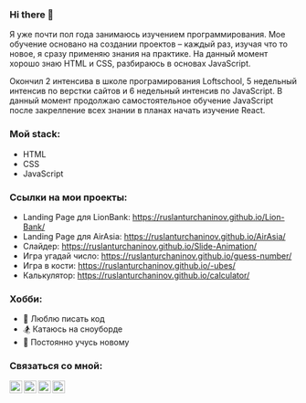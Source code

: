 ### Hi there 👋

Я уже почти пол года занимаюсь изучением программирования. Мое обучение основано на создании проектов – каждый раз, изучая что то новое, я сразу применяю знания на практике. На данный момент хорошо знаю HTML и CSS, разбираюсь в основах JavaScript.

Окончил 2 интенсива в школе програмирования Loftschool, 5 недельный интенсив по верстки сайтов и 6 недельный интенсив по JavaScript. В данный момент продолжаю самостоятельное обучение JavaScript после закрелпение всех знании в планах начать изучение React.

### Мой stack:
- HTML
- CSS
- JavaScript


### Ссылки на мои проекты:
- Landing Page для LionBank: https://ruslanturchaninov.github.io/Lion-Bank/
- Landing Page для AirAsia:  https://ruslanturchaninov.github.io/AirAsia/
- Слайдер:                   https://ruslanturchaninov.github.io/Slide-Animation/
- Игра угадай число:         https://ruslanturchaninov.github.io/guess-number/
- Игра в кости:              https://ruslanturchaninov.github.io/-ubes/
- Калькулятор:               https://ruslanturchaninov.github.io/calculator/


### Хобби:
- 💪 Люблю писать код
- 🏂 Катаюсь на сноуборде
- 🥅 Постоянно учусь новому


### Связаться со мной:
[<img align="left" alt="Ruslan | FaceBook" width="22px" src="https://cdn.icon-icons.com/icons2/2428/PNG/512/facebook_black_logo_icon_147136.png" />][facebook]
[<img align="left" alt="Ruslan | LinkedIn" width="22px" src="https://cdn.jsdelivr.net/npm/simple-icons@v3/icons/linkedin.svg" />][linkedin]
[<img align="left" alt="Ruslan | Instagram" width="22px" src="https://cdn.jsdelivr.net/npm/simple-icons@v3/icons/instagram.svg" />][instagram]
[<img align="left" alt="Ruslan | VK" width="22px" src="https://cdn.jsdelivr.net/npm/simple-icons@v3/icons/vk.svg" />][vk]

[facebook]: https://www.facebook.com/r.turchaninov/
[linkedin]: https://www.linkedin.com/in/ruslan-turchaninov/
[instagram]: https://www.instagram.com/ruslanturchaninof/
[vk]: https://vk.com/turchaninov1

